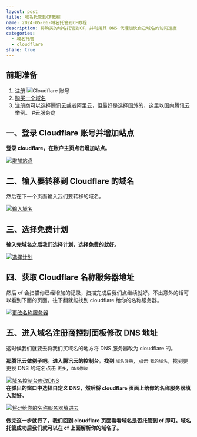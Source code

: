 ```yaml
---  
layout: post  
title: 域名托管到CF教程  
name: 2024-05-06-域名托管到CF教程  
description: 将购买的域名托管到CF，并利用其 DNS 代理加快自己域名的访问速度  
categories:  
  - 域名托管  
  - cloudflare  
share: true  
---  
```

  
## 前期准备  
  
1. 注册 ![Cloudflare 账号](CF%20%E8%83%BD%E5%B9%B2%E4%BB%80%E4%B9%88.md#^b12f70%20)  
2. [购买一个域名](%E5%A6%82%E4%BD%95%E8%B4%AD%E4%B9%B0%E5%9F%9F%E5%90%8D.md)  
3. 注册商可以选择腾讯云或者阿里云，但最好是选择国外的，这里以国内腾讯云举例。 #云服务商  
  
## 一、登录 Cloudflare 账号并增加站点  
  
**登录 cloudflare，在账户主页点击增加站点。**  
  
[![增加站点](https://cdn.back2me.cn/2021/01/30/47bdc9836c195.png "增加站点")](https://cdn.back2me.cn/2021/01/30/47bdc9836c195.png)  
  
## 二、输入要转移到 Cloudflare 的域名  
  
然后在下一个页面输入我们要转移的域名。  
  
[![输入域名](https://cdn.back2me.cn/2021/01/30/04aff8b09cb64.png "输入域名")](https://cdn.back2me.cn/2021/01/30/04aff8b09cb64.png)  
  
## 三、选择免费计划  
  
**输入完域名之后我们选择计划，选择免费的就好。**  
  
[![选择计划](https://cdn.back2me.cn/2021/01/30/62b5f85c8a799.png "选择计划")](https://cdn.back2me.cn/2021/01/30/62b5f85c8a799.png)  
  
## 四、获取 Cloudflare 名称服务器地址  
  
然后 cf 会扫描你已经增加的记录，扫描完成后我们点继续就好。不出意外的话可以看到下面的页面。往下翻就能找到 cloudflare 给你的名称服务器。  
  
[![更改名称服务器](https://cdn.back2me.cn/2021/01/30/358896bd8fccd.png "更改名称服务器")](https://cdn.back2me.cn/2021/01/30/358896bd8fccd.png)  
  
## 五、进入域名注册商控制面板修改 DNS 地址  
  
这时候我们就要去将我们买域名的地方将 DNS 服务器改为 cloudflare 的。  
  
**那腾讯云做例子吧。进入腾讯云的控制台。找到** `域名注册`，点击 `我的域名`，找到要更换 DNS 的域名点击 `更多`，`DNS修改`  
  
[![域名控制台修改DNS](https://cdn.back2me.cn/2021/01/30/beb648bd04dea.png "域名控制台修改DNS")](https://cdn.back2me.cn/2021/01/30/beb648bd04dea.png)    
**在弹出的窗口中选择自定义 DNS，然后将 cloudflare 页面上给你的名称服务器填入就好。**  
  
[![将cf给你的名称服务器填进去](https://cdn.back2me.cn/2021/01/30/df1be53b130cd.png "将cf给你的名称服务器填进去")](https://cdn.back2me.cn/2021/01/30/df1be53b130cd.png)  
  
**做完这一步就行了，我们回到 cloudflare 页面看看域名是否托管到 cf 即可。域名托管成功后我们就可以在 cf 上面解析你的域名了。**  
